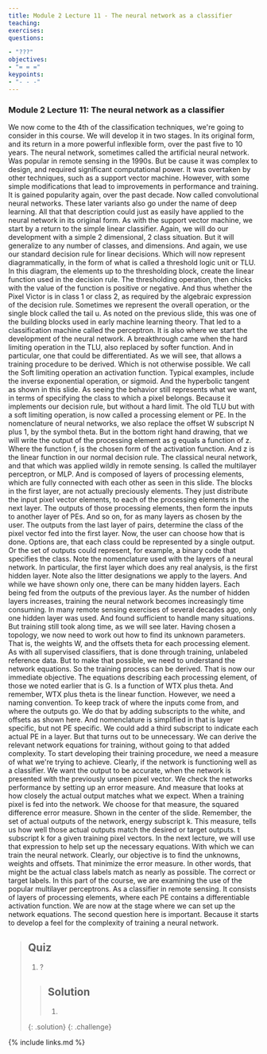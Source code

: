 ```yaml
---
title: Module 2 Lecture 11 - The neural network as a classifier
teaching: 
exercises: 
questions:

- "???"
objectives:
- "= = ="
keypoints:
- "- - -"
---
```

### Module 2 Lecture 11: The neural network as a classifier

We now come to the 4th of the classification techniques, we're going to consider in this course. We will develop it in two stages. In its original form, and its return in a more powerful inflexible form, over the past five to 10 years. The neural network, sometimes called the artificial neural network. Was popular in remote sensing in the 1990s. But be cause it was complex to design, and required significant computational power. It was overtaken by other techniques, such as a support vector machine. However, with some simple modifications that lead to improvements in performance and training. It is gained popularity again, over the past decade. Now called convolutional neural networks. These later variants also go under the name of deep learning. All that that description could just as easily have applied to the neural network in its original form. As with the support vector machine, we start by a return to the simple linear classifier. Again, we will do our development with a simple 2 dimensional, 2 class situation. But it will generalize to any number of classes, and dimensions. And again, we use our standard decision rule for linear decisions. Which will now represent diagrammatically, in the form of what is called a threshold logic unit or TLU. In this diagram, the elements up to the thresholding block, create the linear function used in the decision rule. The thresholding operation, then chicks with the value of the function is positive or negative. And thus whether the Pixel Victor is in class 1 or class 2, as required by the algebraic expression of the decision rule. Sometimes we represent the overall operation, or the single block called the tail u. As noted on the previous slide, this was one of the building blocks used in early machine learning theory. That led to a classification machine called the perceptron. It is also where we start the development of the neural network. A breakthrough came when the hard limiting operation in the TLU, also replaced by softer function. And in particular, one that could be differentiated. As we will see, that allows a training procedure to be derived. Which is not otherwise possible. We call the Soft limiting operation an activation function. Typical examples, include the inverse exponential operation, or sigmoid. And the hyperbolic tangent as shown in this slide. As seeing the behavior still represents what we want, in terms of specifying the class to which a pixel belongs. Because it implements our decision rule, but without a hard limit. The old TLU but with a soft limiting operation, is now called a processing element or PE. In the nomenclature of neural networks, we also replace the offset W subscript N plus 1, by the symbol theta. But in the bottom right hand drawing, that we will write the output of the processing element as g equals a function of z. Where the function f, is the chosen form of the activation function. And z is the linear function in our normal decision rule. The classical neural network, and that which was applied wildly in remote sensing. Is called the multilayer perceptron, or MLP. And is composed of layers of processing elements, which are fully connected with each other as seen in this slide. The blocks in the first layer, are not actually preciously elements. They just distribute the input pixel vector elements, to each of the processing elements in the next layer. The outputs of those processing elements, then form the inputs to another layer of PEs. And so on, for as many layers as chosen by the user. The outputs from the last layer of pairs, determine the class of the pixel vector fed into the first layer. Now, the user can choose how that is done. Options are, that each class could be represented by a single output. Or the set of outputs could represent, for example, a binary code that specifies the class. Note the nomenclature used with the layers of a neural network. In particular, the first layer which does any real analysis, is the first hidden layer. Note also the litter designations we apply to the layers. And while we have shown only one, there can be many hidden layers. Each being fed from the outputs of the previous layer. As the number of hidden layers increases, training the neural network becomes increasingly time consuming. In many remote sensing exercises of several decades ago, only one hidden layer was used. And found sufficient to handle many situations. But training still took along time, as we will see later. Having chosen a topology, we now need to work out how to find its unknown parameters. That is, the weights W, and the offsets theta for each processing element. As with all supervised classifiers, that is done through training, unlabeled reference data. But to make that possible, we need to understand the network equations. So the training process can be derived. That is now our immediate objective. The equations describing each processing element, of those we noted earlier that is G. Is a function of WTX plus theta. And remember, WTX plus theta is the linear function. However, we need a naming convention. To keep track of where the inputs come from, and where the outputs go. We do that by adding subscripts to the white, and offsets as shown here. And nomenclature is simplified in that is layer specific, but not PE specific. We could add a third subscript to indicate each actual PE in a layer. But that turns out to be unnecessary. We can derive the relevant network equations for training, without going to that added complexity. To start developing their training procedure, we need a measure of what we're trying to achieve. Clearly, if the network is functioning well as a classifier. We want the output to be accurate, when the network is presented with the previously unseen pixel vector. We check the networks performance by setting up an error measure. And measure that looks at how closely the actual output matches what we expect. When a training pixel is fed into the network. We choose for that measure, the squared difference error measure. Shown in the center of the slide. Remember, the set of actual outputs of the network, energy subscript k. This measure, tells us how well those actual outputs match the desired or target outputs. t subscript k for a given training pixel vectors. In the next lecture, we will use that expression to help set up the necessary equations. With which we can train the neural network. Clearly, our objective is to find the unknowns, weights and offsets. That minimize the error measure. In other words, that might be the actual class labels match as nearly as possible. The correct or target labels. In this part of the course, we are examining the use of the popular multilayer perceptrons. As a classifier in remote sensing. It consists of layers of processing elements, where each PE contains a differentiable activation function. We are now at the stage where we can set up the network equations. The second question here is important. Because it starts to develop a feel for the complexity of training a neural network.

> ## Quiz
>
> 1. ?
>
> > ## Solution
> >
> > 1. 
>    {: .solution}
{: .challenge}

{% include links.md %}